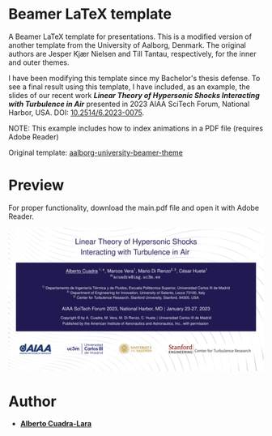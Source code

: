 # Beamer LaTeX template

A Beamer LaTeX template for presentations. This is a modified version of another template from the University of Aalborg, Denmark. The original authors are Jesper Kjær Nielsen and Till Tantau, respectively, for the inner and outer themes.

I have been modifying this template since my Bachelor's thesis defense. To see a final result using this template, I have included, as an example, the slides of our recent work ***Linear Theory of Hypersonic Shocks Interacting with Turbulence in Air*** presented in 2023 AIAA SciTech Forum, National Harbor, USA. DOI: [10.2514/6.2023-0075](https://doi.org/10.2514/6.2023-0075).

NOTE: This example includes how to index animations in a PDF file (requires Adobe Reader)

Original template: [aalborg-university-beamer-theme](https://es.overleaf.com/latex/templates/aalborg-university-beamer-theme/vykfxpfdfdrd)

# Preview

For proper functionality, download the main.pdf file and open it with Adobe Reader.

<p align="left">
    <img src="https://github.com/AlbertoCuadra/beamer_latex_template/blob/master/preview.svg" width="1400">
</p>

# Author

* **[Alberto Cuadra-Lara](https://acuadralara.com/)**

